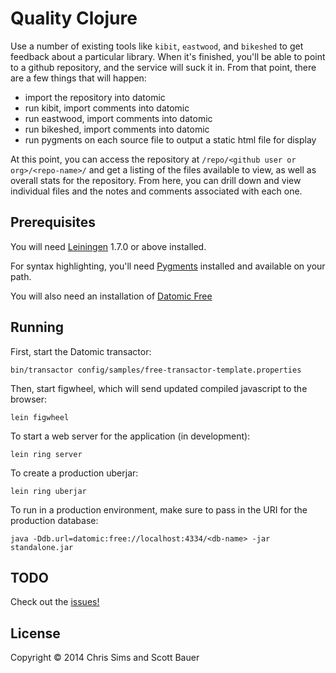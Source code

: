 # Quality Clojure

Use a number of existing tools like `kibit`, `eastwood`, and `bikeshed` to get feedback about a particular library. When it's finished, you'll be able to point to a github repository, and the service will suck it in. From that point, there are a few things that will happen:

* import the repository into datomic
* run kibit, import comments into datomic
* run eastwood, import comments into datomic
* run bikeshed, import comments into datomic
* run pygments on each source file to output a static html file for display 

At this point, you can access the repository at `/repo/<github user or org>/<repo-name>/` and get a listing of the files available to view, as well as overall stats for the repository. From here, you can drill down and view individual files and the notes and comments associated with each one.

## Prerequisites

You will need [Leiningen][1] 1.7.0 or above installed.

For syntax highlighting, you'll need [Pygments][2] installed and
available on your path.

You will also need an installation of [Datomic Free][3]

[1]: https://github.com/technomancy/leiningen
[2]: http://pygments.org/
[3]: https://my.datomic.com/downloads/free

## Running

First, start the Datomic transactor:

    bin/transactor config/samples/free-transactor-template.properties

Then, start figwheel, which will send updated compiled javascript to the browser:

    lein figwheel

To start a web server for the application (in development):

    lein ring server

To create a production uberjar:

    lein ring uberjar

To run in a production environment, make sure to pass in the URI for
the production database:

    java -Ddb.url=datomic:free://localhost:4334/<db-name> -jar
    standalone.jar
    
## TODO
Check out the [issues!](https://github.com/jcsims/qualityclj/issues)

## License

Copyright © 2014 Chris Sims and Scott Bauer
